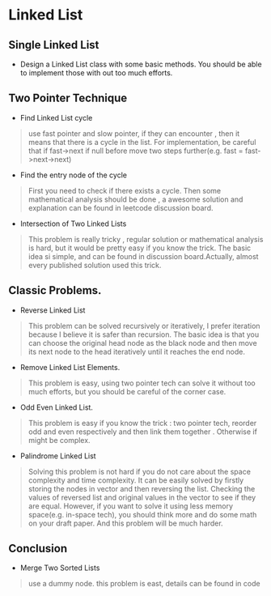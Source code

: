 # Linked List
## Single Linked List
* Design a Linked List class with some basic methods. You should be able to implement those with out too much efforts. 
## Two Pointer Technique
* Find Linked List cycle
> use fast pointer and slow pointer, if they can encounter , then it means that there is a cycle in the list. For implementation, be careful that if fast->next if null before move two steps further(e.g. fast = fast->next->next)
* Find the entry node of the cycle
> First you need to check if there exists a cycle. Then some mathematical analysis should be done , a awesome solution and explanation can be found in leetcode discussion board.
* Intersection of Two Linked Lists
> This problem is really tricky , regular solution or mathematical analysis is hard, but it would be pretty easy if you know the trick. The basic idea si simple, and can be found in discussion board.Actually, almost every published solution used this trick. 

## Classic Problems.
* Reverse Linked List
> This problem can be solved recursively or iteratively, I prefer iteration because I believe it is safer than recursion. The basic idea is that you can choose the original head node as the black node and then move its next node to the head iteratively until it reaches the end node.
* Remove Linked List Elements.
> This problem is easy, using two pointer tech can solve it without too much efforts, but you should be careful of the corner case.

* Odd Even Linked List.
> This problem is easy if you know the trick : two pointer tech, reorder odd and even respectively and then link them together . Otherwise if might be complex.

* Palindrome Linked List
> Solving this problem is not hard if you do not care about the space complexity and time complexity. It can be easily solved by firstly storing the nodes in vector and then reversing the list. Checking the values of reversed list and original values in the vector to see if they are equal. However, if you want to solve it using less memory space(e.g. in-space tech), you should think more and do some math on your draft paper. And this problem will be much harder. 

## Conclusion
* Merge Two Sorted Lists
> use a dummy node. this problem is east, details can be found in code
